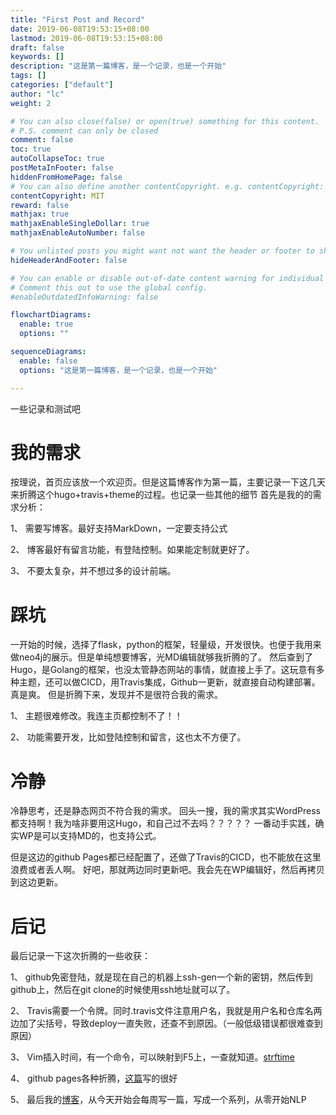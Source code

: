 ```yaml
---
title: "First Post and Record"
date: 2019-06-08T19:53:15+08:00
lastmod: 2019-06-08T19:53:15+08:00
draft: false
keywords: []
description: "这是第一篇博客，是一个记录，也是一个开始"
tags: []
categories: ["default"]
author: "lc"
weight: 2

# You can also close(false) or open(true) something for this content.
# P.S. comment can only be closed
comment: false
toc: true
autoCollapseToc: true
postMetaInFooter: false
hiddenFromHomePage: false
# You can also define another contentCopyright. e.g. contentCopyright: "This is another copyright."
contentCopyright: MIT
reward: false
mathjax: true 
mathjaxEnableSingleDollar: true
mathjaxEnableAutoNumber: false

# You unlisted posts you might want not want the header or footer to show
hideHeaderAndFooter: false

# You can enable or disable out-of-date content warning for individual post.
# Comment this out to use the global config.
#enableOutdatedInfoWarning: false

flowchartDiagrams:
  enable: true
  options: ""

sequenceDiagrams: 
  enable: false
  options: "这是第一篇博客，是一个记录，也是一个开始"

---
```


一些记录和测试吧


<!--more-->


# 我的需求

按理说，首页应该放一个欢迎页。但是这篇博客作为第一篇，主要记录一下这几天来折腾这个hugo+travis+theme的过程。也记录一些其他的细节
首先是我的的需求分析：

1、 需要写博客。最好支持MarkDown，一定要支持公式

2、 博客最好有留言功能，有登陆控制。如果能定制就更好了。

3、 不要太复杂，并不想过多的设计前端。

# 踩坑

一开始的时候，选择了flask，python的框架，轻量级，开发很快。也便于我用来做neo4j的展示。但是单纯想要博客，光MD编辑就够我折腾的了。
然后查到了Hugo，是Golang的框架，也没太管静态网站的事情，就直接上手了。这玩意有多种主题，还可以做CICD，用Travis集成，Github一更新，就直接自动构建部署。真是爽。
但是折腾下来，发现并不是很符合我的需求。

1、 主题很难修改。我连主页都控制不了！！

2、 功能需要开发，比如登陆控制和留言，这也太不方便了。

# 冷静

冷静思考，还是静态网页不符合我的需求。
回头一搜，我的需求其实WordPress都支持啊！我为啥非要用这Hugo，和自己过不去吗？？？？？
一番动手实践，确实WP是可以支持MD的，也支持公式。

但是这边的github Pages都已经配置了，还做了Travis的CICD，也不能放在这里浪费或者丢人啊。
好吧，那就两边同时更新吧。我会先在WP编辑好，然后再拷贝到这边更新。

# 后记

最后记录一下这次折腾的一些收获：

1、 github免密登陆，就是现在自己的机器上ssh-gen一个新的密钥，然后传到github上，然后在git clone的时候使用ssh地址就可以了。

2、 Travis需要一个令牌。同时.travis文件注意用户名，我就是用户名和仓库名两边加了尖括号，导致deploy一直失败，还查不到原因。（一般低级错误都很难查到原因）

3、 Vim插入时间，有一个命令，可以映射到F5上，一查就知道。[strftime](https://blog.csdn.net/linwhwylb/article/details/6284286)

4、 github pages各种折腾，[这篇](https://segmentfault.com/a/1190000012975914)写的很好

5、 最后我的[博客](blog.tureornot.com)，从今天开始会每周写一篇，写成一个系列，从零开始NLP

